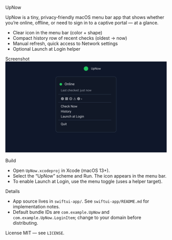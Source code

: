 UpNow

UpNow is a tiny, privacy‑friendly macOS menu bar app that shows whether you’re online, offline, or need to sign in to a captive portal — at a glance.

- Clear icon in the menu bar (color + shape)
- Compact history row of recent checks (oldest → now)
- Manual refresh, quick access to Network settings
- Optional Launch at Login helper

Screenshot
![UpNow menu](docs/screenshot.svg)

Build
- Open `UpNow.xcodeproj` in Xcode (macOS 13+).
- Select the “UpNow” scheme and Run. The icon appears in the menu bar.
- To enable Launch at Login, use the menu toggle (uses a helper target).

Details
- App source lives in `swiftui-app/`. See `swiftui-app/README.md` for implementation notes.
- Default bundle IDs are `com.example.UpNow` and `com.example.UpNow.LoginItem`; change to your domain before distributing.

License
MIT — see `LICENSE`.

